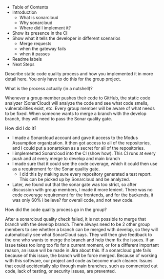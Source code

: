- Table of Contents
- Introduction
	- What is sonarcloud
	- Why sonarcloud
	- Where did I implement it?
- Show its presence in the CI
- Show what it tells the developer in different scenarios
	- Merge requests
	- when the gateway fails
	- when it passes
- Readme labels
- Next Steps


Describe static code quality process and how you implemented it in more detail here. You only have to do this for the group project.

What is the process actually (in a nutshell)?

Whenever a group member pushes their code to GitHub, the static code analyzer (SonarCloud) will analyze the code and see what code smells, vulnerabilities exist, etc. Every group member will be aware of what needs to be fixed. When someone wants to merge a branch with the develop branch, they will need to pass the Sonar quality gate.

How did I do it?

- I made a Sonarcloud account and gave it access to the Modus Assumption organization. It then got access to all of the repositories, and I could put a sonartoken as a secret for all of the repositories.
- I implemented Sonarcloud into the CI (show how). This CI runs at every push and at every merge to develop and main branch
- I made sure that it could see the code coverage, which it could then use as a requirement for the Sonar quality gate.
    - I did this by making sure every repository generated a test report. This can be picked up by Sonarcloud and be analyzed.
- Later, we found out that the sonar gate was too strict, so after discussion with group members, I made it more lenient. There was no code coverage requirement for the frontends, and for the backends, it was only 60% i believe? for overall code, and not new code.

How did the code quality process go in the group?

After a sonarcloud quality check failed, it is not possible to merge that branch with the develop branch. There always need to be 2 other group members to see whether a branch can be merged with develop, so they will automatically see what SonarCloud says. They will then give feedback to the one who wants to merge the branch and help them fix the issues. If an issue takes too long too fix for a current moment, or for a different important reason, an issue will be made in Jira  about this.
If a sonarcloud gate fails because of this issue, the branch will be force merged. Because of working with this software, our project and code as become much cleaner. Issues that could accidentally slip through main branches, such as commented out code, lack of testing, or security issues, are prevented.